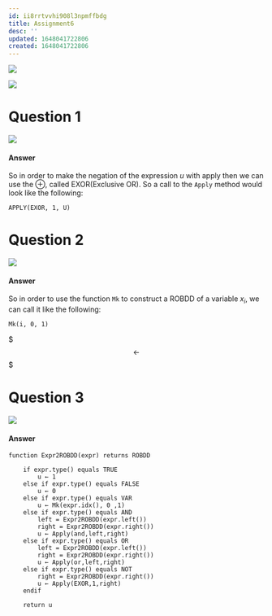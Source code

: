 ```yaml
---
id: ii8rrtvvhi908l3npmffbdg
title: Assignment6
desc: ''
updated: 1648041722806
created: 1648041722806
---
```

![](/assets/images/2022-03-23-14-22-21.png)

![](/assets/images/2022-03-23-14-22-32.png)

# Question 1
![](/assets/images/2022-03-23-14-22-51.png)

#### Answer
So in order to make the negation of the expression $u$ with apply then we can use the $\oplus$, called EXOR(Exclusive OR). So a call to the `Apply` method would look like the following:

```
APPLY(EXOR, 1, U)
```

# Question 2
![](/assets/images/2022-03-23-14-47-45.png)

#### Answer
So in order to use the function `Mk` to construct a ROBDD of a variable $x_i$, we can call it like the following:
```
Mk(i, 0, 1)
```
$$$
\leftarrow
$$$

# Question 3
![](/assets/images/2022-03-23-14-53-48.png)

#### Answer
```
function Expr2ROBDD(expr) returns ROBDD

    if expr.type() equals TRUE 
        u ← 1
    else if expr.type() equals FALSE
        u ← 0
    else if expr.type() equals VAR
        u ← Mk(expr.idx(), 0 ,1)
    else if expr.type() equals AND
        left = Expr2ROBDD(expr.left())
        right = Expr2ROBDD(expr.right())
        u ← Apply(and,left,right)
    else if expr.type() equals OR
        left = Expr2ROBDD(expr.left())
        right = Expr2ROBDD(expr.right())
        u ← Apply(or,left,right)
    else if expr.type() equals NOT
        right = Expr2ROBDD(expr.right())
        u ← Apply(EXOR,1,right)
    endif
    
    return u
```